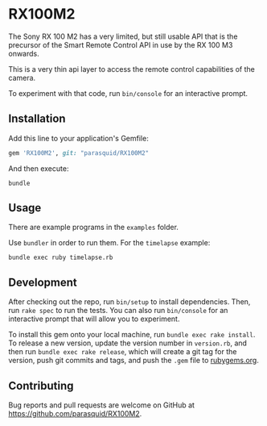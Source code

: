 # RX100M2

The Sony RX 100 M2 has a very limited, but still usable API that is the precursor of the Smart Remote Control API in use by the RX 100 M3 onwards.

This is a very thin api layer to access the remote control capabilities of the camera.

To experiment with that code, run `bin/console` for an interactive prompt.

## Installation

Add this line to your application's Gemfile:

```ruby
gem 'RX100M2', git: "parasquid/RX100M2"
```

And then execute:

    bundle

## Usage

There are example programs in the `examples` folder.

Use `bundler` in order to run them. For the `timelapse` example:

    bundle exec ruby timelapse.rb

## Development

After checking out the repo, run `bin/setup` to install dependencies. Then, run `rake spec` to run the tests. You can also run `bin/console` for an interactive prompt that will allow you to experiment.

To install this gem onto your local machine, run `bundle exec rake install`. To release a new version, update the version number in `version.rb`, and then run `bundle exec rake release`, which will create a git tag for the version, push git commits and tags, and push the `.gem` file to [rubygems.org](https://rubygems.org).

## Contributing

Bug reports and pull requests are welcome on GitHub at https://github.com/parasquid/RX100M2.


